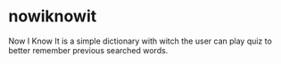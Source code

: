 # nowiknowit
Now I Know It is a simple dictionary with witch the user can play quiz to better remember previous searched words.
